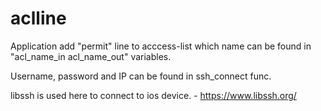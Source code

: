# aclline

Application add "permit" line to acccess-list which name can be found in "acl_name_in  acl_name_out" variables.

Username, password and IP can be found in ssh_connect func.

libssh is used here to connect to ios device.  - https://www.libssh.org/